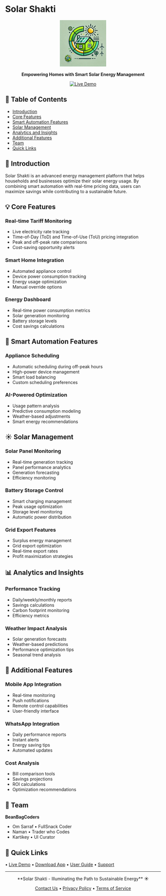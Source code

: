 # Solar Shakti

<div align="center">
  <img src="https://raw.githubusercontent.com/itsOmSarraf/solar-shakti/refs/heads/main/public/icons/icon.png" alt="Solar Shakti Logo" width="150"/>
  
  **Empowering Homes with Smart Solar Energy Management**
  
  [![Live Demo](https://img.shields.io/badge/Live-Demo-brightgreen.svg)](https://solar-shakti.vercel.app/)
</div>

## 📑 Table of Contents

- [Introduction](#-introduction)
- [Core Features](#-core-features)
- [Smart Automation Features](#-smart-automation-features)
- [Solar Management](#-solar-management)
- [Analytics and Insights](#-analytics-and-insights)
- [Additional Features](#-additional-features)
- [Team](#-team)
- [Quick Links](#-quick-links)

## 🌟 Introduction

Solar Shakti is an advanced energy management platform that helps households and businesses optimize their solar energy usage. By combining smart automation with real-time pricing data, users can maximize savings while contributing to a sustainable future.

## 💡 Core Features

### Real-time Tariff Monitoring
- Live electricity rate tracking
- Time-of-Day (ToD) and Time-of-Use (ToU) pricing integration
- Peak and off-peak rate comparisons
- Cost-saving opportunity alerts

### Smart Home Integration
- Automated appliance control
- Device power consumption tracking
- Energy usage optimization
- Manual override options

### Energy Dashboard
- Real-time power consumption metrics
- Solar generation monitoring
- Battery storage levels
- Cost savings calculations

## 🤖 Smart Automation Features

### Appliance Scheduling
- Automatic scheduling during off-peak hours
- High-power device management
- Smart load balancing
- Custom scheduling preferences

### AI-Powered Optimization
- Usage pattern analysis
- Predictive consumption modeling
- Weather-based adjustments
- Smart energy recommendations

## ☀️ Solar Management

### Solar Panel Monitoring
- Real-time generation tracking
- Panel performance analytics
- Generation forecasting
- Efficiency monitoring

### Battery Storage Control
- Smart charging management
- Peak usage optimization
- Storage level monitoring
- Automatic power distribution

### Grid Export Features
- Surplus energy management
- Grid export optimization
- Real-time export rates
- Profit maximization strategies

## 📊 Analytics and Insights

### Performance Tracking
- Daily/weekly/monthly reports
- Savings calculations
- Carbon footprint monitoring
- Efficiency metrics

### Weather Impact Analysis
- Solar generation forecasts
- Weather-based predictions
- Performance optimization tips
- Seasonal trend analysis

## 📱 Additional Features

### Mobile App Integration
- Real-time monitoring
- Push notifications
- Remote control capabilities
- User-friendly interface

### WhatsApp Integration
- Daily performance reports
- Instant alerts
- Energy saving tips
- Automated updates

### Cost Analysis
- Bill comparison tools
- Savings projections
- ROI calculations
- Optimization recommendations

## 👥 Team

**BeanBagCoders**
- Om Sarraf • FullSnack Coder
- Naman • Trader who Codes
- Kartikey • UI Curator

## 🔗 Quick Links

• [Live Demo](https://solar-shakti.vercel.app/)
• [Download App](#)
• [User Guide](#)
• [Support](#)

---

<div align="center">
  **Solar Shakti - Illuminating the Path to Sustainable Energy** ☀️
  
  [Contact Us](mailto:contact@solarshakti.com) • [Privacy Policy](#) • [Terms of Service](#)
</div>
